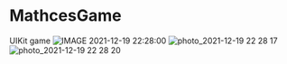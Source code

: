 # MathcesGame
UIKit game
![IMAGE 2021-12-19 22:28:00](https://user-images.githubusercontent.com/31934552/146689772-57d8ed28-7c49-4a23-8c4a-0abc7434f257.jpg)
![photo_2021-12-19 22 28 17](https://user-images.githubusercontent.com/31934552/146689795-51c27627-a380-415d-8c02-83a7d4e373a6.jpeg)
![photo_2021-12-19 22 28 20](https://user-images.githubusercontent.com/31934552/146689796-f707a50e-dd6b-4b9a-b335-2226e705a4a0.jpeg)

